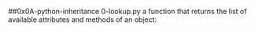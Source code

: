 ##0x0A-python-inheritance
0-lookup.py a function that returns the list of available attributes and methods of an object:
